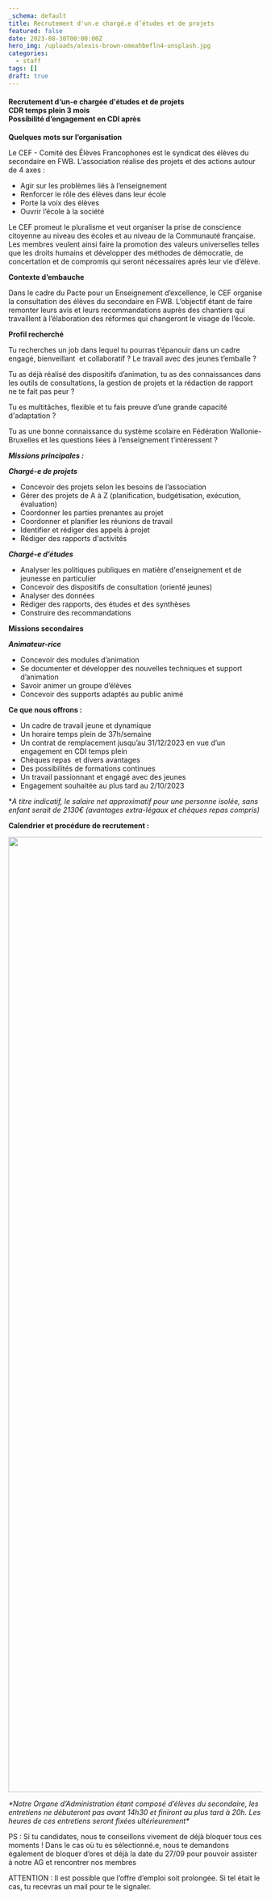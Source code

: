 ```yaml
---
_schema: default
title: Recrutement d'un.e chargé.e d’études et de projets
featured: false
date: 2023-08-30T00:00:00Z
hero_img: /uploads/alexis-brown-omeahbefln4-unsplash.jpg
categories:
  - staff
tags: []
draft: true
---
```

#### **Recrutement d‘un-e chargée d'études et de projets<br>CDR temps plein 3 mois<br>Possibilité d’engagement en CDI après**

**Quelques mots sur l’organisation**

Le CEF - Comité des Élèves Francophones est le syndicat des élèves du secondaire en FWB. L’association réalise des projets et des actions autour de 4 axes :&nbsp;

* Agir sur les problèmes liés à l’enseignement
* Renforcer le rôle des élèves dans leur école
* Porte la voix des élèves
* Ouvrir l’école à la société

Le CEF promeut le pluralisme et veut organiser la prise de conscience citoyenne au niveau des écoles et au niveau de la Communauté française. Les membres veulent ainsi faire la promotion des valeurs universelles telles que les droits humains et développer des méthodes de démocratie, de concertation et de compromis qui seront nécessaires après leur vie d’élève.

**Contexte d’embauche**

Dans le cadre du Pacte pour un Enseignement d’excellence, le CEF organise la consultation des élèves du secondaire en FWB. L’objectif étant de faire remonter leurs avis et leurs recommandations auprès des chantiers qui travaillent à l’élaboration des réformes qui changeront le visage de l’école.

**Profil recherché**

Tu recherches un job dans lequel tu pourras t’épanouir dans un cadre engagé, bienveillant&nbsp; et collaboratif ? Le travail avec des jeunes t’emballe ?

Tu as déjà réalisé des dispositifs d’animation, tu as des connaissances dans les outils de consultations, la gestion de projets et la rédaction de rapport ne te fait pas peur ?

Tu es multitâches, flexible et tu fais preuve d’une grande capacité d'adaptation ?

Tu as une bonne connaissance du système scolaire en Fédération Wallonie-Bruxelles et les questions liées à l’enseignement t’intéressent ?

***Missions principales :***

***Chargé-e de projets***

* Concevoir des projets selon les besoins de l’association
* Gérer des projets de A à Z (planification, budgétisation, exécution, évaluation)
* Coordonner les parties prenantes au projet
* Coordonner et planifier les réunions de travail
* Identifier et rédiger des appels à projet
* Rédiger des rapports d'activités

***Chargé-e d’études***

* Analyser les politiques publiques en matière d'enseignement et de jeunesse en particulier
* Concevoir des dispositifs de consultation (orienté jeunes)
* Analyser des données
* Rédiger des rapports, des études et des synthèses
* Construire des recommandations

**Missions secondaires**

***Animateur-rice***&nbsp;

* Concevoir des modules d’animation
* Se documenter et développer des nouvelles techniques et support d’animation
* Savoir animer un groupe d’élèves
* Concevoir des supports adaptés au public animé

**Ce que nous offrons :**&nbsp;

* Un cadre de travail jeune et dynamique
* Un horaire temps plein de 37h/semaine
* Un contrat de remplacement jusqu’au 31/12/2023 en vue d’un engagement en CDI temps plein&nbsp;
* Chèques repas&nbsp; et divers avantages
* Des possibilités de formations continues
* Un travail passionnant et engagé avec des jeunes
* Engagement souhaitée au plus tard au 2/10/2023

\**A titre indicatif, le salaire net approximatif pour une personne isolée, sans enfant serait de 2130€ (avantages extra-légaux et chèques repas compris)*&nbsp;

**Calendrier et procédure de recrutement :**&nbsp;

<img width="2480" height="1890" src="/uploads/calendrier.jpg" />

*\*Notre Organe d’Administration étant composé d’élèves du secondaire, les entretiens ne débuteront pas avant 14h30 et finiront au plus tard à 20h. Les heures de ces entretiens seront fixées ultérieurement\**

PS : Si tu candidates, nous te conseillons vivement de déjà bloquer tous ces moments ! Dans le cas où tu es sélectionné.e, nous te demandons également de bloquer d’ores et déjà la date du 27/09 pour pouvoir assister à notre AG et rencontrer nos membres&nbsp;

ATTENTION : Il est possible que l’offre d’emploi soit prolongée. Si tel était le cas, tu recevras un mail pour te le signaler.